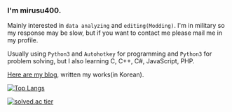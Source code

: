 ### I'm mirusu400.

Mainly interested in `data analyzing` and `editing(Modding)`. I'm in military so my response may be slow, but if you want to contact me please mail me in my profile.

Usually using `Python3` and `Autohotkey` for programming and `Python3` for problem solving, but I also learning C, C++, C#, JavaScript, PHP.

[Here are my blog](https://blog.naver.com/mirusu400), written my works(in Korean).


[![Top Langs](https://github-readme-stats.vercel.app/api/top-langs/?username=mirusu400)](https://github.com/mirusu400/github-readme-stats)

[![solved.ac tier](http://mazassumnida.wtf/api/generate_badge?boj=mirusu400)](https://solved.ac/mirusu400)
<!--
**mirusu400/mirusu400** is a ✨ _special_ ✨ repository because its `README.md` (this file) appears on your GitHub profile.

Here are some ideas to get you started:

- 🔭 I’m currently working on ...
- 🌱 I’m currently learning ...
- 👯 I’m looking to collaborate on ...
- 🤔 I’m looking for help with ...
- 💬 Ask me about ...
- 📫 How to reach me: ...
- 😄 Pronouns: ...
- ⚡ Fun fact: ...
-->
